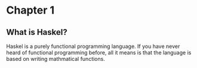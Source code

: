 # Chapter 1
## What is Haskel?
Haskel is a purely functional programming language. If you have never heard of functional programming before, all it means is that the language is based on writing mathmatical functions. 
